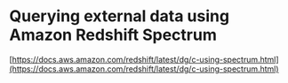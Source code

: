 Querying external data using Amazon Redshift Spectrum
=====================================================

[https://docs.aws.amazon.com/redshift/latest/dg/c-using-spectrum.html](https://docs.aws.amazon.com/redshift/latest/dg/c-using-spectrum.html)

